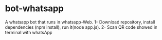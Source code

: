 # bot-whatsapp

A whatsapp bot that runs in whatsapp-Web.
1- Download repository, install dependencies (npm install), run it(node app.js).
2- Scan QR code showed in terminal with whatsApp 
